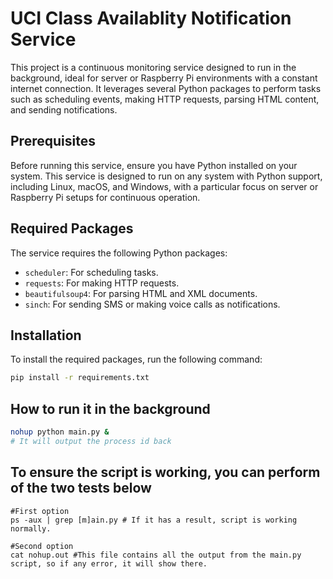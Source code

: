 # UCI Class Availablity Notification Service

This project is a continuous monitoring service designed to run in the background, ideal for server or Raspberry Pi environments with a constant internet connection. It leverages several Python packages to perform tasks such as scheduling events, making HTTP requests, parsing HTML content, and sending notifications.

## Prerequisites

Before running this service, ensure you have Python installed on your system. This service is designed to run on any system with Python support, including Linux, macOS, and Windows, with a particular focus on server or Raspberry Pi setups for continuous operation.

## Required Packages

The service requires the following Python packages:

- `scheduler`: For scheduling tasks.
- `requests`: For making HTTP requests.
- `beautifulsoup4`: For parsing HTML and XML documents.
- `sinch`: For sending SMS or making voice calls as notifications.

## Installation

To install the required packages, run the following command:

```bash
pip install -r requirements.txt
```
## How to run it in the background

```bash
nohup python main.py & 
# It will output the process id back
```

## To ensure the script is working, you can perform of the two tests below
```
#First option
ps -aux | grep [m]ain.py # If it has a result, script is working normally.

#Second option
cat nohup.out #This file contains all the output from the main.py script, so if any error, it will show there.
```

